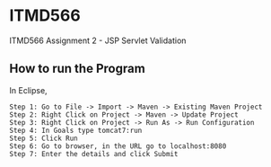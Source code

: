 # ITMD566
ITMD566 Assignment 2 - JSP Servlet Validation

## How to run the Program
In Eclipse,
```
Step 1: Go to File -> Import -> Maven -> Existing Maven Project
Step 2: Right Click on Project -> Maven -> Update Project
Step 3: Right Click on Project -> Run As -> Run Configuration
Step 4: In Goals type tomcat7:run
Step 5: Click Run
Step 6: Go to browser, in the URL go to localhost:8080
Step 7: Enter the details and click Submit
```

